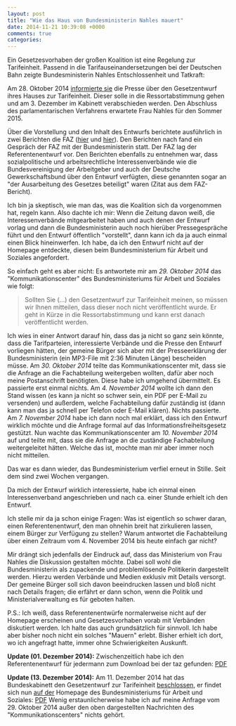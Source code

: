```yaml
---
layout: post
title: "Wie das Haus von Bundesministerin Nahles mauert"
date: 2014-11-21 10:39:08 +0000
comments: true
categories: 
---
```


Ein Gesetzesvorhaben der großen Koalition ist eine Regelung zur
Tarifeinheit. Passend in die Tarifauseinandersetzungen bei der
Deutschen Bahn zeigte Bundesministerin Nahles Entschlossenheit und
Tatkraft:

Am 28. Oktober 2014
[informierte sie](http://www.bmas.de/DE/Themen/Arbeitsrecht/Meldungen/gesetzentwurf-tarifeinheit.html;jsessionid=FB47DA2A8F96F14200ECE524ACBD96BC)
die Presse über den Gesetzentwurf ihres Hauses zur
Tarifeinheit. Dieser solle in die Ressortabstimmung gehen und
am 3. Dezember im Kabinett verabschieden werden. Den Abschluss des
parlamentarischen Verfahrens erwartete Frau Nahles für den Sommer
2015.

Über die Vorstellung und den Inhalt des Entwurfs berichtete
ausführlich in zwei Berichten die FAZ
([hier](http://www.faz.net/-i2k-7vmd0) und
[hier](http://www.faz.net/-gqg-7vng9)). Den Berichten nach fand ein
Gespräch der FAZ mit der Bundesministerin statt. Der FAZ lag der
Referentenentwurf vor. Den Berichten ebenfalls zu entnehmen war, dass
sozialpolitische und arbeitsrechtliche Interessenverbände wie die
Bundesvereinigung der Arbeitgeber und auch der Deutsche
Gewerkschaftsbund über den Entwurf verfügten, diese genannten sogar an
"der Ausarbeitung des Gesetzes beteiligt" waren (Zitat aus dem
FAZ-Bericht).

Ich bin ja skeptisch, wie man das, was die Koalition sich da
vorgenommen hat, regeln kann. Also dachte ich mir: Wenn die Zeitung
davon weiß, die Interessenverbände mitgearbeitet haben und auch denen
der Entwurf vorlag und dann die Bundesministerin auch noch hierüber
Pressegespräche führt und den Entwurf öffentlich "vorstellt", dann
kann ich da ja auch einmal einen Blick hineinwerfen. Ich habe, da
ich den Entwurf nicht auf der Homepage entdeckte, diesen beim
Bundesministerium für Arbeit und Soziales angefordert.

So einfach geht es aber nicht: Es antwortete mir am _29. Oktober 2014_
das "Kommunikationscenter" des Bundesministeriums für Arbeit und
Soziales wie folgt:

> Sollten Sie (...) den Gesetzentwurf zur Tarifeinheit meinen, so
> müssen wir Ihnen mitteilen, dass dieser noch nicht veröffentlicht
> wurde. Er geht in Kürze in die Ressortabstimmung und kann erst
> danach veröffentlicht werden.

Ich wies in einer Antwort darauf hin, dass das ja nicht so ganz sein
könnte, dass die Tarifparteien, interessierte Verbände und die Presse
den Entwurf vorliegen hätten, der gemeine Bürger sich aber mit der
Presseerklärung der Bundesministerin (ein MP3-File mit 2:36 Minuten
Länge) bescheiden müsse. Am _30. Oktober 2014_ teilte das
Kommunikationscenter mit, dass sie die Anfrage an die Fachabteilung
weitergeben wollten, dafür aber noch meine Postanschrift
benötigten. Diese habe ich umgehend übermittelt. Es passierte erst
einmal nichts. Am _4. November 2014_ wollte ich dann den Stand wissen
(es kann ja nicht so schwer sein, ein PDF per E-Mail zu versenden) und
außerdem, welche Fachabteilung dafür zuständig ist (dann kann man das
ja schnell per Telefon oder E-Mail klären). Nichts
passierte. Am _7. November 2014_ habe ich dann noch mal erklärt, dass
ich den Entwurf wirklich möchte und die Anfrage formal auf das
Informationsfreiheitsgesetz gestützt. Nun wachte das
Kommunikationscenter am _10. November 2014_ auf und teilte mit, dass sie
die Anfrage an die zuständige Fachabteilung weitergeleitet
hätten. Welche das ist, mochte man mir aber immer noch nicht
mitteilen. 

Das war es dann wieder, das Bundesministerium verfiel erneut in
Stille. Seit dem sind zwei Wochen vergangen.

Da mich der Entwurf wirklich interessierte, habe ich einmal einen
Interessenverband angeschrieben und nach ca. einer Stunde erhielt ich den Entwurf.

Ich stelle mir da ja schon einige Fragen: Was ist eigentlich so
schwer daran, einen Referentenentwurf, den man ohnehin breit hat
zirkulieren lassen, einem Bürger zur Verfügung zu stellen? Warum
antwortet die Fachabteilung über einen Zeitraum vom 4. November 2014
bis heute einfach gar nicht?

Mir drängt sich jedenfalls der Eindruck auf, dass das Ministerium von
Frau Nahles die Diskussion gestalten möchte. Dabei soll wohl die
Bundesministerin als zupackende und problemlösende Politikerin
dargestellt werden. Hierzu werden Verbände und Medien exklusiv mit
Details versorgt.  Der gemeine Bürger soll sich davon beeindrucken
lassen und bloß nicht nach Details fragen; die erfährt er dann schon,
wenn die Politik und Ministerialverwaltung es für geboten halten.

P.S.: Ich weiß, dass Referentenentwürfe normalerweise nicht auf der
Homepage erscheinen und Gesetzesvorhaben vorab mit Verbänden
diskutiert werden. Ich halte das auch grundsätzlich für sinnvoll. Ich
habe aber bisher noch nicht ein solches "Mauern" erlebt. Bisher
erhielt ich dort, wo ich angefragt hatte, immer ohne Schwierigkeiten
Auskunft. 

**Update (01. Dezember 2014):** Zwischenzeitlich habe ich den
  Referentenentwurf für jedermann zum Download bei der taz gefunden:
  [PDF](http://taz.de/static/pdf/ReferentenentwurfTarifeinheit.pdf)

**Update (13. Dezember 2014):** Am 11. Dezember 2014 hat das
  Bundeskabinett den Gesetzentwurf zur Tarifeinheit
  [beschlossen](http://www.bundesregierung.de/Content/DE/Kabinettssitzung/2014/12/2014-12-11-kabinett.html?nn=434518),
  er findet sich nun
  [auf der](http://www.bmas.de/DE/Service/Presse/Pressemitteilungen/Tarifeinheit-staerkt-sozialpartnerschaft.html?nn=31846)
  Homepage des Bundesministeriums für
  Arbeit und Soziales:
  [PDF](http://www.bmas.de/SharedDocs/Downloads/DE/Thema-Arbeitsrecht/entwurf-gesetz-tarifeinheit.pdf?__blob=publicationFile)
  Wenig erstaunlicherweise habe ich auf meine Anfrage vom 29. Oktober
  2014 außer den oben dargestellten Nachrichten des
  "Kommunikationscenters" nichts gehört. 
